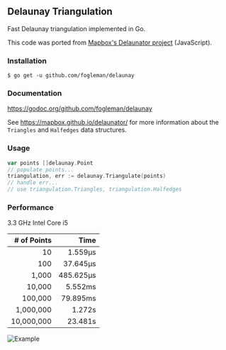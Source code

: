 ## Delaunay Triangulation

Fast Delaunay triangulation implemented in Go.

This code was ported from [Mapbox's Delaunator project](https://github.com/mapbox/delaunator) (JavaScript).

### Installation

    $ go get -u github.com/fogleman/delaunay

### Documentation

https://godoc.org/github.com/fogleman/delaunay

See https://mapbox.github.io/delaunator/ for more information about the `Triangles` and `Halfedges` data structures.

### Usage

```go
var points []delaunay.Point
// populate points...
triangulation, err := delaunay.Triangulate(points)
// handle err...
// use triangulation.Triangles, triangulation.Halfedges
```

### Performance

3.3 GHz Intel Core i5

| # of Points | Time |
| ---: | ---: |
| 10 | 1.559µs |
| 100 | 37.645µs |
| 1,000 | 485.625µs |
| 10,000 | 5.552ms |
| 100,000 | 79.895ms |
| 1,000,000 | 1.272s |
| 10,000,000 | 23.481s |

![Example](https://i.imgur.com/xhfW1EV.png)
